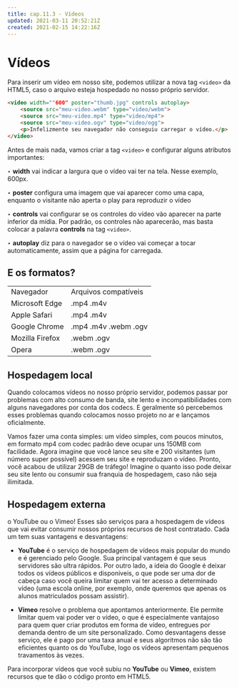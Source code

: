 ```yaml
---
title: cap.11.3 - Vídeos
updated: 2021-03-11 20:52:21Z
created: 2021-02-15 14:22:16Z
---
```


# Vídeos

Para inserir um vídeo em nosso site, podemos utilizar a nova tag `<video>` da HTML5, caso o arquivo esteja hospedado no nosso próprio servidor. 

```html
<video width=""600" poster="thumb.jpg" controls autoplay>
    <source src="meu-video.webm" type="video/webm">
    <source src="meu-video.mp4" type="video/mp4">
    <source src="meu-video.ogv" type="video/ogg">
    <p>Infelizmente seu navegador não conseguiu carregar o vídeo.</p>
</video>
```

Antes de mais nada, vamos criar a tag `<video>` e configurar alguns atributos importantes:

‣ **width** vai indicar a largura que o vídeo vai ter na tela. Nesse exemplo, 600px.

‣ **poster** configura uma imagem que vai aparecer como uma capa, enquanto o visitante não aperta o play para reproduzir o vídeo

‣ **controls** vai configurar se os controles do vídeo vão aparecer na parte inferior da mídia. Por padrão, os controles não aparecerão, mas basta colocar a palavra **controls** na tag `<video>`.

‣ **autoplay** diz para o navegador se o vídeo vai começar a tocar automaticamente, assim que a página for carregada.

## E os formatos?

|     |     |
| --- | --- |
| Navegador | Arquivos compatíveis |
| Microsoft Edge | .mp4 .m4v |
| Apple Safari | .mp4 .m4v |
| Google Chrome | .mp4 .m4v .webm .ogv |
| Mozilla Firefox | .webm .ogv |
| Opera | .webm .ogv |

## Hospedagem local

Quando colocamos vídeos no nosso próprio servidor, podemos passar por problemas com alto consumo de banda, site lento e incompatibilidades com alguns navegadores por conta dos codecs. E geralmente só percebemos esses problemas quando colocamos nosso projeto no ar e lançamos oficialmente.

Vamos fazer uma conta simples: um vídeo simples, com poucos minutos, em formato mp4 com codec padrão deve ocupar uns 150MB com facilidade. Agora imagine que você lance seu site e 200 visitantes (um número super possível) acessem seu site e reproduzam o vídeo. Pronto, você acabou de utilizar 29GB de tráfego! Imagine o quanto isso pode deixar seu site lento ou consumir sua franquia de hospedagem, caso não seja ilimitada.

## Hospedagem externa

o YouTube ou o Vimeo! Esses são serviços para a hospedagem de vídeos que vai evitar consumir nossos próprios recursos de host contratado. Cada um tem suas vantagens e desvantagens:

- **YouTube** é o serviço de hospedagem de vídeos mais popular do mundo e é gerenciado pelo Google. Sua principal vantagem é que seus servidores são ultra rápidos. Por outro lado, a ideia do Google é deixar todos os vídeos públicos e disponíveis, o que pode ser uma dor de cabeça caso você queira limitar quem vai ter acesso a determinado vídeo (uma escola online, por exemplo, onde queremos que apenas os alunos matriculados possam assistir).

- **Vimeo** resolve o problema que apontamos anteriormente. Ele permite limitar quem vai poder ver o vídeo, o que é especialmente vantajoso para quem quer criar produtos em forma de vídeo, entregues por demanda dentro de um site personalizado. Como desvantagens desse serviço, ele é pago por uma taxa anual e seus algoritmos não são tão eficientes quanto os do YouTube, logo os vídeos apresentam pequenos travamentos às vezes.

Para incorporar vídeos que você subiu no **YouTube** ou **Vimeo**, existem recursos que te dão o código pronto em HTML5.